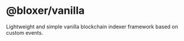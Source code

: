 # @bloxer/vanilla

Lightweight and simple vanilla blockchain indexer framework based on custom events.
